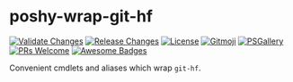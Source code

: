 # poshy-wrap-git-hf

[![Validate Changes](https://github.com/pwshrc/poshy-wrap-git-hf/actions/workflows/validate.yml/badge.svg)](https://github.com/pwshrc/poshy-wrap-git-hf/actions/workflows/validate.yml)
[![Release Changes](https://github.com/pwshrc/poshy-wrap-git-hf/actions/workflows/release.yml/badge.svg)](https://github.com/pwshrc/poshy-wrap-git-hf/actions/workflows/release.yml)
[![License](https://img.shields.io/github/license/pwshrc/poshy-wrap-git-hf)](./LICENSE.txt)
[![Gitmoji](https://img.shields.io/badge/gitmoji-%20😜%20😍-FFDD67.svg?style=flat-square)](https://gitmoji.carloscuesta.me/)
[![PSGallery](https://img.shields.io/powershellgallery/dt/poshy-wrap-git-hf.svg)](https://www.powershellgallery.com/packages/poshy-wrap-git-hf)
[![PRs Welcome](https://img.shields.io/badge/PRs-welcome-brightgreen.svg?style=flat-square)](http://makeapullrequest.com)
[![Awesome Badges](https://img.shields.io/badge/badges-awesome-green.svg)](https://github.com/Naereen/badges)

Convenient cmdlets and aliases which wrap `git-hf`.

